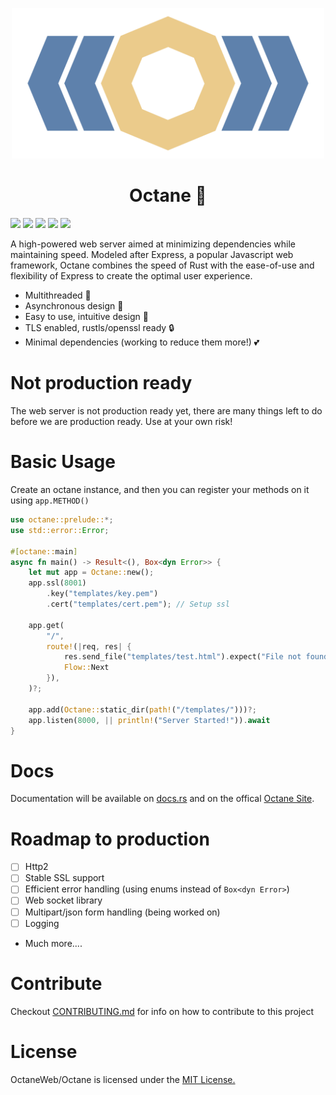<p align="center">
    <img src="https://raw.githubusercontent.com/OctaneWeb/OctaneSite/develop/docs/assets/logo.png" width="500">
</p>
<h1 align="center">Octane 🚀</h1>
<p float="left">
    <a href="https://github.com/OctaneWeb/Octane/blob/develop/LICENSE"  ><img src="https://img.shields.io/github/license/OctaneWeb/Octane"></a>
    <a href="https://github.com/OctaneWeb/Octane/actions" title="Rust worklow"><img src="https://img.shields.io/github/workflow/status/OctaneWeb/Octane/Rust"></a>
    <a href="https://github.com/OctaneWeb/Octane/issues" title="Issues"><img src="https://img.shields.io/github/issues/OctaneWeb/Octane"></a>
    <a href="https://crates.io/crates/octane" title="Crates.io"><img src="https://img.shields.io/crates/v/octane"></a>
    <a href="https://discord.gg/j6PsmNC" title="Discord server"><img src="https://img.shields.io/discord/708306551705698446"></a>
</p>

A high-powered web server aimed at minimizing dependencies while maintaining speed. Modeled after Express, a popular Javascript web framework, Octane combines the speed of Rust with the ease-of-use and flexibility of Express to create the optimal user experience.

- Multithreaded 🚄
- Asynchronous design 🐆
- Easy to use, intuitive design 🌱
- TLS enabled, rustls/openssl ready 🔒
- Minimal dependencies (working to reduce them more!) 💕

# Not production ready

The web server is not production ready yet, there are many things left to do before we are production ready. Use at your own risk!

#  Basic Usage 

Create an octane instance, and then you can register your methods on it using `app.METHOD()`

```rust
use octane::prelude::*;
use std::error::Error;

#[octane::main]
async fn main() -> Result<(), Box<dyn Error>> {
    let mut app = Octane::new();
    app.ssl(8001)
        .key("templates/key.pem")
        .cert("templates/cert.pem"); // Setup ssl

    app.get(
        "/",
        route!(|req, res| {
            res.send_file("templates/test.html").expect("File not found!");
            Flow::Next
        }),
    )?;

    app.add(Octane::static_dir(path!("/templates/")))?;
    app.listen(8000, || println!("Server Started!")).await
}
```

# Docs

Documentation will be available on [docs.rs](https://docs.rs/octane/) and on the offical [Octane Site]().

# Roadmap to production
- [ ] Http2
- [ ] Stable SSL support
- [ ] Efficient error handling (using enums instead of `Box<dyn Error>`)
- [ ] Web socket library
- [ ] Multipart/json form handling (being worked on)
- [ ] Logging
- Much more....

# Contribute

Checkout [CONTRIBUTING.md](https://github.com/OctaneWeb/Octane/CONTRIBUTING.md) for info on how to contribute to this project

# License

OctaneWeb/Octane is licensed under the
[MIT License.](https://github.com/OctaneWeb/Octane/blob/master/LICENSE) 
